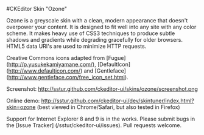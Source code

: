 #CKEditor Skin "Ozone"

Ozone is a greyscale skin with a clean, modern appearance that doesn't overpower your content. It
is designed to fit well into any site with any color scheme. It makes heavy use of CSS3 techniques
to produce subtle shadows and gradients while degrading gracefully for older browsers. HTML5 data
URI's are used to minimize HTTP requests.

Creative Commons icons adapted from [Fugue] (http://p.yusukekamiyamane.com/), [DefaultIcon]
(http://www.defaulticon.com/) and [Gentleface] (http://www.gentleface.com/free_icon_set.html).

Screenshot:
http://sstur.github.com/ckeditor-ui/skins/ozone/screenshot.png

Online demo:
http://sstur.github.com/ckeditor-ui/dev/skintuner/index.html?skin=ozone
(best viewed in Chrome/Safari, but also tested in Firefox)

Support for Internet Explorer 8 and 9 is in the works. Please submit bugs in the [Issue Tracker]
(/sstur/ckeditor-ui/issues). Pull requests welcome.
